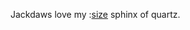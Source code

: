 Jackdaws love my :[size](https://gist.githubusercontent.com/jamesramsay/e869c0164a187cc756d4/raw/5e6052f67b6bf87c6862e3e17e1a646cf31cbe16/size.md) sphinx of quartz.

